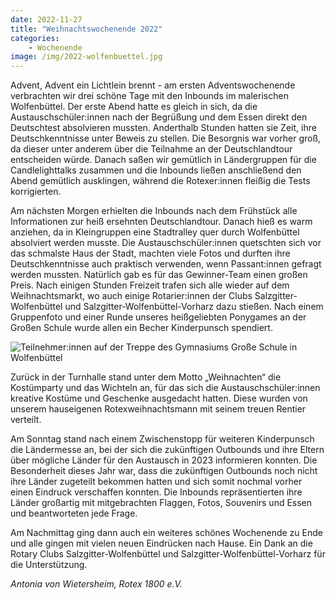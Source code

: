 ```yaml
---
date: 2022-11-27
title: "Weihnachtswochenende 2022"
categories:
    - Wochenende
image: /img/2022-wolfenbuettel.jpg
---
```


Advent, Advent ein Lichtlein brennt - am ersten Adventswochenende verbrachten wir drei schöne Tage mit den Inbounds im malerischen Wolfenbüttel. Der erste Abend hatte es gleich in sich, da die Austauschschüler:innen nach der Begrüßung und dem Essen direkt den Deutschtest absolvieren mussten. Anderthalb Stunden hatten sie Zeit, ihre Deutschkenntnisse unter Beweis zu stellen. Die Besorgnis war vorher groß, da dieser unter anderem über die Teilnahme an der Deutschlandtour entscheiden würde. Danach saßen wir gemütlich in Ländergruppen für die Candlelighttalks zusammen und die Inbounds ließen anschließend den Abend gemütlich ausklingen, während die Rotexer:innen fleißig die Tests korrigierten.

Am nächsten Morgen erhielten die Inbounds nach dem Frühstück alle Informationen zur heiß ersehnten Deutschlandtour. Danach hieß es warm anziehen, da in Kleingruppen eine Stadtralley quer durch Wolfenbüttel absolviert werden musste. Die Austauschschüler:innen quetschten sich vor das schmalste Haus der Stadt, machten viele Fotos und durften ihre Deutschkenntnisse auch praktisch verwenden, wenn Passant:innen gefragt werden mussten. Natürlich gab es für das Gewinner-Team einen großen Preis. Nach einigen Stunden Freizeit trafen sich alle wieder auf dem Weihnachtsmarkt, wo auch einige Rotarier:innen der Clubs Salzgitter-Wolfenbüttel und Salzgitter-Wolfenbüttel-Vorharz dazu stießen. Nach einem Gruppenfoto und einer Runde unseres heißgeliebten Ponygames an der Großen Schule wurde allen ein Becher Kinderpunsch spendiert.

![Teilnehmer:innen auf der Treppe des Gymnasiums Große Schule in Wolfenbüttel](/img/2022-wolfenbuettel.jpg)

Zurück in der Turnhalle stand unter dem Motto „Weihnachten“ die Kostümparty und das Wichteln an, für das sich die Austauschschüler:innen kreative Kostüme und Geschenke ausgedacht hatten. Diese wurden von unserem hauseigenen Rotexweihnachtsmann mit seinem treuen Rentier verteilt.

Am Sonntag stand nach einem Zwischenstopp für weiteren Kinderpunsch die Ländermesse an, bei der sich die zukünftigen Outbounds und ihre Eltern über mögliche Länder für den Austausch in 2023 informieren konnten. Die Besonderheit dieses Jahr war, dass die zukünftigen Outbounds noch nicht ihre Länder zugeteilt bekommen hatten und sich somit nochmal vorher einen Eindruck verschaffen konnten. Die Inbounds repräsentierten ihre Länder großartig mit mitgebrachten Flaggen, Fotos, Souvenirs und Essen und beantworteten jede Frage.

Am Nachmittag ging dann auch ein weiteres schönes Wochenende zu Ende und alle gingen mit vielen neuen Eindrücken nach Hause.
Ein Dank an die Rotary Clubs Salzgitter-Wolfenbüttel und Salzgitter-Wolfenbüttel-Vorharz für die Unterstützung.

_Antonia von Wietersheim, Rotex 1800 e.V._